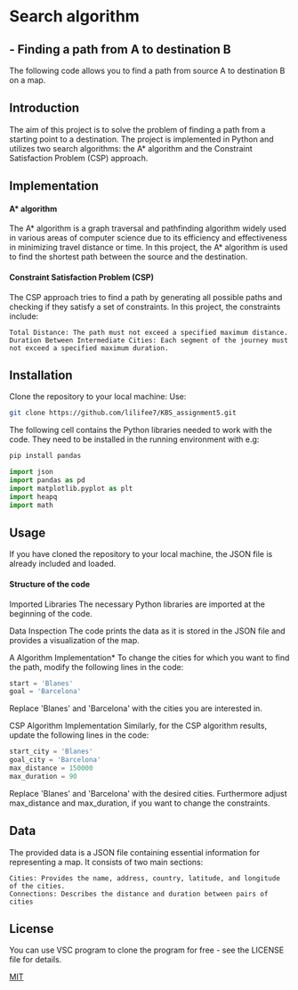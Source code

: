 # Search algorithm 
## - Finding a path from A to destination B
The following code allows you to find a path from source A to destination B on a map.

## Introduction 
The aim of this project is to solve the problem of finding a path from a starting point to a destination. 
The project is implemented in Python and utilizes two search algorithms: the A* algorithm and the Constraint Satisfaction Problem (CSP) approach. 

## Implementation
#### A* algorithm
The A* algorithm is a graph traversal and pathfinding algorithm widely used in various areas of computer science due to its efficiency and effectiveness in minimizing travel distance or time. In this project, the A* algorithm is used to find the shortest path between the source and the destination.

#### Constraint Satisfaction Problem (CSP)
The CSP approach tries to find a path by generating all possible paths and checking if they satisfy a set of constraints. 
In this project, the constraints include:

    Total Distance: The path must not exceed a specified maximum distance.
    Duration Between Intermediate Cities: Each segment of the journey must not exceed a specified maximum duration.
    
## Installation
Clone the repository to your local machine:
Use: 
```bash
git clone https://github.com/lilifee7/KBS_assignment5.git
```

The following cell contains the Python libraries needed to work with the code. They need to be installed in the running environment with e.g:

```bash
pip install pandas
```

```python
import json
import pandas as pd
import matplotlib.pyplot as plt
import heapq
import math
```

## Usage 
If you have cloned the repository to your local machine, the JSON file is already included and loaded.

#### Structure of the code 
Imported Libraries
The necessary Python libraries are imported at the beginning of the code.

Data Inspection
The code prints the data as it is stored in the JSON file and provides a visualization of the map.

A Algorithm Implementation*
To change the cities for which you want to find the path, modify the following lines in the code:

```python
start = 'Blanes'
goal = 'Barcelona'
```
Replace 'Blanes' and 'Barcelona' with the cities you are interested in.

CSP Algorithm Implementation
Similarly, for the CSP algorithm results, update the following lines in the code:
```python
start_city = 'Blanes'
goal_city = 'Barcelona'
max_distance = 150000 
max_duration = 90 
```
Replace 'Blanes' and 'Barcelona' with the desired cities. Furthermore adjust max_distance and max_duration, if you want to change the constraints.

## Data
The provided data is a JSON file containing essential information for representing a map. It consists of two main sections:

    Cities: Provides the name, address, country, latitude, and longitude of the cities.
    Connections: Describes the distance and duration between pairs of cities

## License
You can use VSC program to clone the program for free - see the LICENSE file for details.

[MIT](https://choosealicense.com/licenses/mit/)

